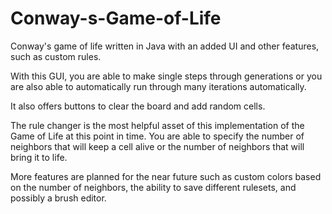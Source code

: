 Conway-s-Game-of-Life
=====================

Conway's game of life written in Java with an added UI and other features, such as custom rules.

With this GUI, you are able to make single steps through generations or you are also able to automatically run through many iterations automatically.

It also offers buttons to clear the board and add random cells.

The rule changer is the most helpful asset of this implementation of the Game of Life at this point in time. You are able to specify the number of neighbors that will keep a cell alive or the number of neighbors that will bring it to life. 

More features are planned for the near future such as custom colors based on the number of neighbors, the ability to save different rulesets, and possibly a brush editor. 